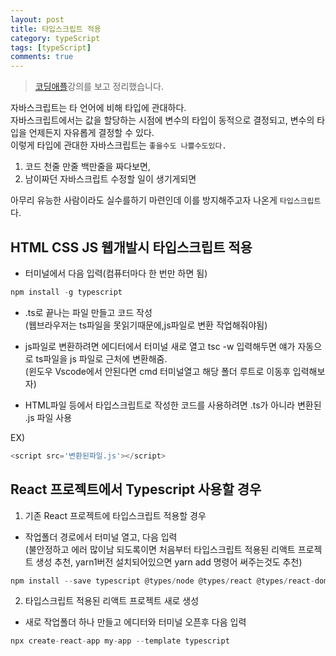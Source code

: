 ```yaml
---
layout: post
title: 타입스크립트 적용
category: typeScript
tags: [typeScript]
comments: true
---
```


> [코딩애플](https://codingapple.com/)강의를 보고 정리했습니다.

자바스크립트는 타 언어에 비해 타입에 관대하다.<br/>
자바스크립트에서는 값을 할당하는 시점에 변수의 타입이 동적으로 결정되고, 변수의 타입을 언제든지 자유롭게 결정할 수 있다.<br/>
이렇게 타입에 관대한 자바스크립트는 `좋을수도 나쁠수도있다.` <br/>

1. 코드 천줄 만줄 백만줄을 짜다보면,<br/>
2. 남이짜던 자바스크립트 수정할 일이 생기게되면 <br/>

아무리 유능한 사람이라도 실수를하기 마련인데 이를 방지해주고자 나온게 `타입스크립트`다.

## HTML CSS JS 웹개발시 타입스크립트 적용

- 터미널에서 다음 입력(컴퓨터마다 한 번만 하면 됨)

```javascript
npm install -g typescript
```

- .ts로 끝나는 파일 만들고 코드 작성 <br/>
  (웹브라우저는 ts파일을 못읽기때문에,js파일로 변환 작업해줘야됨)

- js파일로 변환하려면 에디터에서 터미널 새로 열고 tsc -w 입력해두면 얘가 자동으로 ts파일을 js 파일로 근처에 변환해줌.<br/>
  (윈도우 Vscode에서 안된다면 cmd 터미널열고 해당 폴더 루트로 이동후 입력해보자)

- HTML파일 등에서 타입스크립트로 작성한 코드를 사용하려면 .ts가 아니라 변환된 .js 파일 사용 <br/>

EX) <br/>

```javascript
<script src='변환된파일.js'></script>
```

## React 프로젝트에서 Typescript 사용할 경우

1. 기존 React 프로젝트에 타입스크립트 적용할 경우<br/>

- 작업폴더 경로에서 터미널 열고, 다음 입력<br/>
  (불안정하고 에러 많이남 되도록이면 처음부터 타입스크립트 적용된 리액트 프로젝트 생성 추천, yarn1버전 설치되어있으면 yarn add 명령어 써주는것도 추천)

```js
npm install --save typescript @types/node @types/react @types/react-dom @types/jest
```

2. 타입스크립트 적용된 리액트 프로젝트 새로 생성

- 새로 작업폴더 하나 만들고 에디터와 터미널 오픈후 다음 입력

```js
npx create-react-app my-app --template typescript
```
